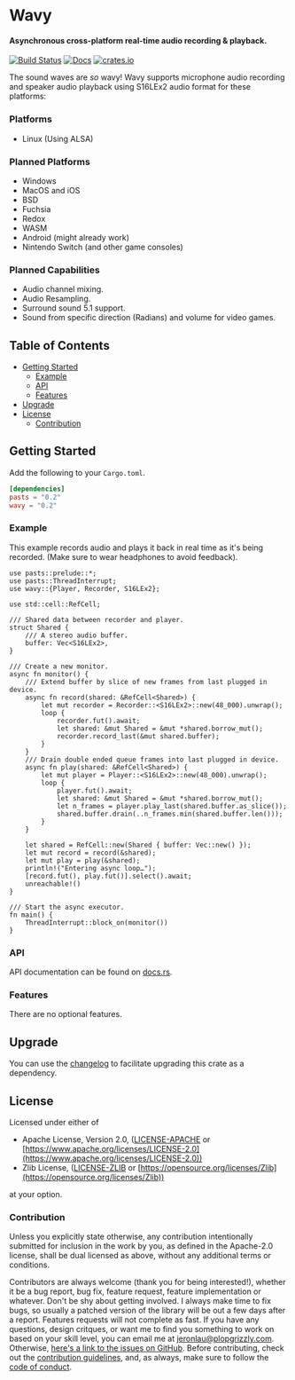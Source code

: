 # Wavy

#### Asynchronous cross-platform real-time audio recording &amp; playback.

[![Build Status](https://api.travis-ci.org/libcala/wavy.svg?branch=master)](https://travis-ci.org/libcala/wavy)
[![Docs](https://docs.rs/wavy/badge.svg)](https://docs.rs/wavy)
[![crates.io](https://img.shields.io/crates/v/wavy.svg)](https://crates.io/crates/wavy)

The sound waves are _so_ wavy!  Wavy supports microphone audio recording and
speaker audio playback using S16LEx2 audio format for these platforms:

### Platforms
- Linux (Using ALSA)

### Planned Platforms
- Windows
- MacOS and iOS
- BSD
- Fuchsia
- Redox
- WASM
- Android (might already work)
- Nintendo Switch (and other game consoles)

### Planned Capabilities
- Audio channel mixing.
- Audio Resampling.
- Surround sound 5.1 support.
- Sound from specific direction (Radians) and volume for video games.

## Table of Contents
- [Getting Started](#getting-started)
   - [Example](#example)
   - [API](#api)
   - [Features](#features)
- [Upgrade](#upgrade)
- [License](#license)
   - [Contribution](#contribution)

## Getting Started
Add the following to your `Cargo.toml`.

```toml
[dependencies]
pasts = "0.2"
wavy = "0.2"
```

### Example
This example records audio and plays it back in real time as it's being
recorded.  (Make sure to wear headphones to avoid feedback).

```rust,no_run
use pasts::prelude::*;
use pasts::ThreadInterrupt;
use wavy::{Player, Recorder, S16LEx2};

use std::cell::RefCell;

/// Shared data between recorder and player.
struct Shared {
    /// A stereo audio buffer.
    buffer: Vec<S16LEx2>,
}

/// Create a new monitor.
async fn monitor() {
    /// Extend buffer by slice of new frames from last plugged in device.
    async fn record(shared: &RefCell<Shared>) {
        let mut recorder = Recorder::<S16LEx2>::new(48_000).unwrap();
        loop {
            recorder.fut().await;
            let shared: &mut Shared = &mut *shared.borrow_mut();
            recorder.record_last(&mut shared.buffer);
        }
    }
    /// Drain double ended queue frames into last plugged in device.
    async fn play(shared: &RefCell<Shared>) {
        let mut player = Player::<S16LEx2>::new(48_000).unwrap();
        loop {
            player.fut().await;
            let shared: &mut Shared = &mut *shared.borrow_mut();
            let n_frames = player.play_last(shared.buffer.as_slice());
            shared.buffer.drain(..n_frames.min(shared.buffer.len()));
        }
    }

    let shared = RefCell::new(Shared { buffer: Vec::new() });
    let mut record = record(&shared);
    let mut play = play(&shared);
    println!("Entering async loop…");
    [record.fut(), play.fut()].select().await;
    unreachable!()
}

/// Start the async executor.
fn main() {
    ThreadInterrupt::block_on(monitor())
}
```

### API
API documentation can be found on [docs.rs](https://docs.rs/wavy).

### Features
There are no optional features.

## Upgrade
You can use the
[changelog](https://github.com/libcala/wavy/blob/master/CHANGELOG.md)
to facilitate upgrading this crate as a dependency.

## License
Licensed under either of
 - Apache License, Version 2.0,
   ([LICENSE-APACHE](https://github.com/libcala/wavy/blob/master/LICENSE-APACHE) or
   [https://www.apache.org/licenses/LICENSE-2.0](https://www.apache.org/licenses/LICENSE-2.0))
 - Zlib License,
   ([LICENSE-ZLIB](https://github.com/libcala/wavy/blob/master/LICENSE-ZLIB) or
   [https://opensource.org/licenses/Zlib](https://opensource.org/licenses/Zlib))

at your option.

### Contribution
Unless you explicitly state otherwise, any contribution intentionally submitted
for inclusion in the work by you, as defined in the Apache-2.0 license, shall be
dual licensed as above, without any additional terms or conditions.

Contributors are always welcome (thank you for being interested!), whether it
be a bug report, bug fix, feature request, feature implementation or whatever.
Don't be shy about getting involved.  I always make time to fix bugs, so usually
a patched version of the library will be out a few days after a report.
Features requests will not complete as fast.  If you have any questions, design
critques, or want me to find you something to work on based on your skill level,
you can email me at [jeronlau@plopgrizzly.com](mailto:jeronlau@plopgrizzly.com).
Otherwise,
[here's a link to the issues on GitHub](https://github.com/libcala/wavy/issues).
Before contributing, check out the
[contribution guidelines](https://github.com/libcala/wavy/blob/master/CONTRIBUTING.md),
and, as always, make sure to follow the
[code of conduct](https://github.com/libcala/wavy/blob/master/CODE_OF_CONDUCT.md).
